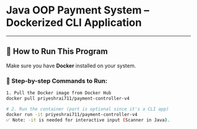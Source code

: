 # Java OOP Payment System – Dockerized CLI Application
---

## 🚀 How to Run This Program

Make sure you have **Docker** installed on your system.

### 🔁 Step-by-step Commands to Run:

```bash
1. Pull the Docker image from Docker Hub
docker pull priyeshrai711/payment-controller-v4

# 2. Run the container (port is optional since it's a CLI app)
docker run -it priyeshrai711/payment-controller-v4
✅ Note: -it is needed for interactive input (Scanner in Java).
